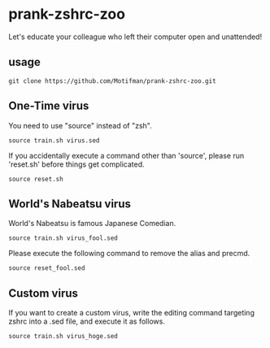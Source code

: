 # prank-zshrc-zoo
Let's educate your colleague who left their computer open and unattended!

## usage
```
git clone https://github.com/Motifman/prank-zshrc-zoo.git
```
## One-Time virus 
You need to use "source" instead of "zsh".
```
source train.sh virus.sed
```
If you accidentally execute a command other than 'source', please run 'reset.sh' before things get complicated.
```
source reset.sh
```
## World's Nabeatsu virus
World's Nabeatsu is famous Japanese Comedian.
```
source train.sh virus_fool.sed
```
Please execute the following command to remove the alias and precmd.
```
source reset_fool.sed
```

## Custom virus
If you want to create a custom virus, write the editing command targeting zshrc into a .sed file, and execute it as follows.
```
source train.sh virus_hoge.sed
```
